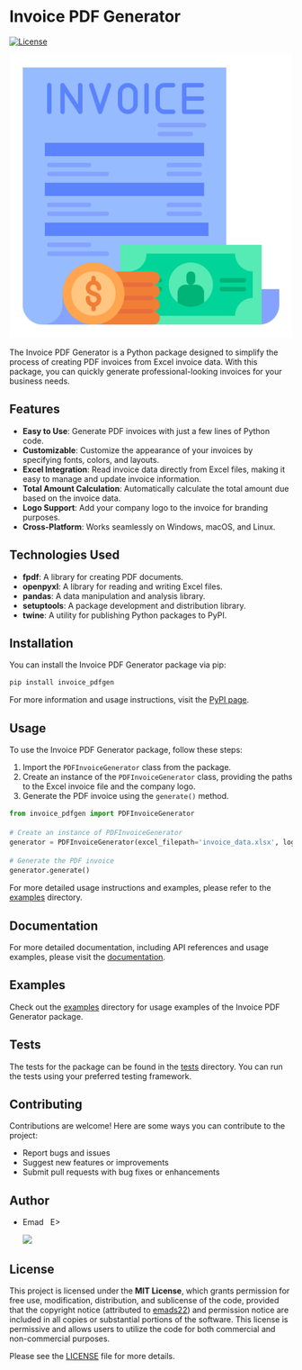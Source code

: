 # Invoice PDF Generator

[![License](https://img.shields.io/badge/license-MIT-blue.svg)](https://github.com/emads22/invoice-pdfgen-python/blob/main/LICENSE)

![invoice_pdfgen_logo](https://raw.githubusercontent.com/emads22/invoice-pdfgen-python/main/assets/images/invoice_pdfgen_logo.png)

The Invoice PDF Generator is a Python package designed to simplify the process of creating PDF invoices from Excel invoice data. With this package, you can quickly generate professional-looking invoices for your business needs.

## Features
- **Easy to Use**: Generate PDF invoices with just a few lines of Python code.
- **Customizable**: Customize the appearance of your invoices by specifying fonts, colors, and layouts.
- **Excel Integration**: Read invoice data directly from Excel files, making it easy to manage and update invoice information.
- **Total Amount Calculation**: Automatically calculate the total amount due based on the invoice data.
- **Logo Support**: Add your company logo to the invoice for branding purposes.
- **Cross-Platform**: Works seamlessly on Windows, macOS, and Linux.

## Technologies Used
- **fpdf**: A library for creating PDF documents.
- **openpyxl**: A library for reading and writing Excel files.
- **pandas**: A data manipulation and analysis library.
- **setuptools**: A package development and distribution library.
- **twine**: A utility for publishing Python packages to PyPI.

## Installation
You can install the Invoice PDF Generator package via pip:

```bash
pip install invoice_pdfgen
```

For more information and usage instructions, visit the [PyPI page](https://pypi.org/project/invoice-pdfgen/).

## Usage
To use the Invoice PDF Generator package, follow these steps:

1. Import the `PDFInvoiceGenerator` class from the package.
2. Create an instance of the `PDFInvoiceGenerator` class, providing the paths to the Excel invoice file and the company logo.
3. Generate the PDF invoice using the `generate()` method.

```python
from invoice_pdfgen import PDFInvoiceGenerator

# Create an instance of PDFInvoiceGenerator
generator = PDFInvoiceGenerator(excel_filepath='invoice_data.xlsx', logo_filepath='company_logo.png')

# Generate the PDF invoice
generator.generate()
```

For more detailed usage instructions and examples, please refer to the [examples](./examples) directory.

## Documentation
For more detailed documentation, including API references and usage examples, please visit the [documentation](./docs/index.md).

## Examples
Check out the [examples](./examples) directory for usage examples of the Invoice PDF Generator package.

## Tests
The tests for the package can be found in the [tests](./tests) directory. You can run the tests using your preferred testing framework.

## Contributing
Contributions are welcome! Here are some ways you can contribute to the project:
- Report bugs and issues
- Suggest new features or improvements
- Submit pull requests with bug fixes or enhancements

## Author
- Emad &nbsp; E>
  
  [<img src="https://img.shields.io/badge/GitHub-Profile-blue?logo=github" width="150">](https://github.com/emads22)

## License
This project is licensed under the **MIT License**, which grants permission for free use, modification, distribution, and sublicense of the code, provided that the copyright notice (attributed to [emads22](https://github.com/emads22)) and permission notice are included in all copies or substantial portions of the software. This license is permissive and allows users to utilize the code for both commercial and non-commercial purposes.

Please see the [LICENSE](LICENSE) file for more details.

